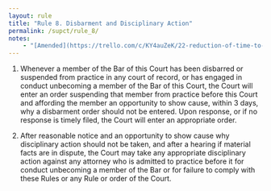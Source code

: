 ```yaml
---
layout: rule
title: "Rule 8. Disbarment and Disciplinary Action"
permalink: /supct/rule_8/
notes:
    - "[Amended](https://trello.com/c/KY4auZeK/22-reduction-of-time-to-contest-disbarment-from-supreme-court-bar) on July 12th, 2025."
---
```


1. Whenever a member of the Bar of this Court has been disbarred or suspended from practice in any court of record, or has engaged in conduct unbecoming a member of the Bar of this Court, the Court will enter an order suspending that member from practice before this Court and affording the member an opportunity to show cause, within 3 days, why a disbarment order should not be entered. Upon response, or if no response is timely filed, the Court will enter an appropriate order.


2. After reasonable notice and an opportunity to show cause why disciplinary action should not be taken, and after a hearing if material facts are in dispute, the Court may take any appropriate disciplinary action against any attorney who is admitted to practice before it for conduct unbecoming a member of the Bar or for failure to comply with these Rules or any Rule or order of the Court.
